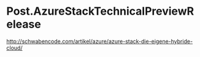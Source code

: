 # Post.AzureStackTechnicalPreviewRelease
http://schwabencode.com/artikel/azure/azure-stack-die-eigene-hybride-cloud/
